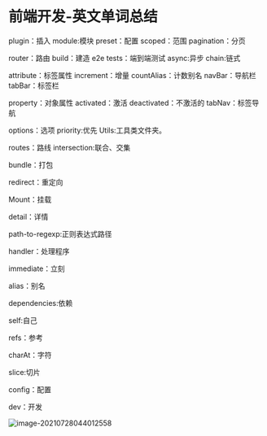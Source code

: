 # 前端开发-英文单词总结

plugin：插入               module:模块              preset：配置                scoped：范围                   pagination：分页

router：路由               build：建造			    e2e tests：端到端测试	              async:异步      chain:链式

attribute：标签属性            increment：增量              countAlias：计数别名          navBar：导航栏        tabBar：标签栏    

property：对象属性            activated：激活             deactivated：不激活的                                                 tabNav：标签导航

options：选项             priority:优先                         Utils:工具类文件夹。

routes：路线              intersection:联合、交集

bundle：打包

redirect：重定向

Mount：挂载

detail：详情

path-to-regexp:正则表达式路径

handler：处理程序

immediate：立刻

alias：别名

dependencies:依赖

self:自己

refs：参考

charAt：字符

slice:切片

config：配置

dev：开发







![image-20210728044012558](D:\Typora记录文档\typora-user-images\image-20210728044012558.png)